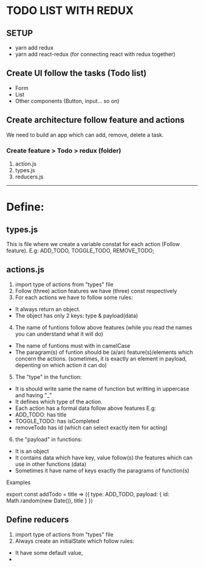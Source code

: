 # TODO LIST WITH REDUX

## SETUP 
- yarn add redux
- yarn add react-redux (for connecting react with redux together)

## Create UI follow the tasks (Todo list)

- Form
- List
- Other components (Button, input... so on)

## Create architecture follow feature and actions

We need to build an app which can add, remove, delete a task.

### Create feature > Todo > redux (folder)

1. action.js 
2. types.js
3. reducers.js

-----

# Define:

## types.js
This is file where we create a variable constat for each action (Follow feature).
E.g: ADD_TODO, TOGGLE_TODO, REMOVE_TODO;

## actions.js

1. import type of actions from "types" file
2. Follow (three) action features we have (three) const respectively
3. For each actions we have to follow some rules:
- It always return an object.
- The object has only 2 keys: type & payload(data)

4. The name of funtions follow above features (while you read the names you can understand what it will do)
- The name of funtions must with in camelCase
- The paragram(s) of funtion should be (a/an) feature(s)/elements which concern the actions. (sometimes, it is exactly an element in payload, depenting on which action it can do)

5. The "type" in the function: 
- It is should write same the name of function but writting in uppercase and having "_"
- It defines which type of the action.
- Each action has a formal data follow above features
E.g: 
- ADD_TODO: has title
- TOGGLE_TODO: has isCompleted
- removeTodo has id (which can select exactly item for acting)

6. the "payload" in functions:
- It is an object
- It contains data which have key, value follow(s) the features which can use in other functions (data)
- Sometimes it have name of keys exactly the paragrams of function(s) 

Examples

export const addTodo = title => ({
  type: ADD_TODO,
  payload: {
    id: Math.random(new Date()),
    title
  }
})

## Define reducers

1. import type of actions from "types" file
2. Always create an initialState which follow rules:
- It have some default value,
- 



